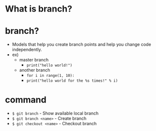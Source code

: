 # What is branch?

# branch?

- Models that help you create branch points and help you change code independently.
- ex)
    - master branch
        - `print("hello world!")`
    - another branch
        - `for i in range(1, 10):`
	    -  `print("hello world for the %s times!" % i)`

# command

- `$ git branch` - Show available local branch
- `$ git branch <name>` - Create branch
- `$ git checkout <name>` - Checkout branch
